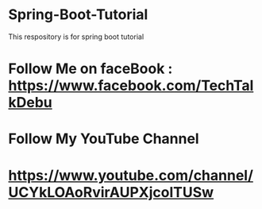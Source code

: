 # Spring-Boot-Tutorial
This respository is for spring boot tutorial

# Follow Me on faceBook  :  https://www.facebook.com/TechTalkDebu
# Follow My YouTube Channel
# https://www.youtube.com/channel/UCYkLOAoRvirAUPXjcolTUSw
